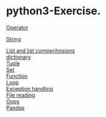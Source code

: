 # python3-Exercise.
<a href="https://github.com/bheemnitd/python3-Exercise/blob/master/Python_operator.ipynb">Operator</a><br>

<a href="https://github.com/bheemnitd/python3-Exercise/blob/master/Python_string_1.ipynb">String</a><br>

<a href="https://github.com/bheemnitd/python3-Exercise/blob/master/Python_list_and_list_comprehnsions_1.ipynb">List and list comperihnsions</a><br>
<a href="https://github.com/bheemnitd/python3-Exercise/blob/master/Python_dictionary_1.ipynb">dictionary</a><br>
<a href="https://github.com/bheemnitd/python3-Exercise/blob/master/Python_tuple_1.ipynb">Tuple</a><br>
<a href="https://github.com/bheemnitd/python3-Exercise/blob/master/Python_set_1.ipynb">Set</a><br>
<a href="https://github.com/bheemnitd/python3-Exercise/blob/master/%20Python_function_1.ipynb">Function</a></br>
<a href="https://github.com/bheemnitd/python3-Exercise/blob/master/Python_loop_1.ipynb">Loop</a><br>
<a href="https://github.com/bheemnitd/python3-Exercise/blob/master/Python_exception_handling_1.ipynb">Exception handling</a><br>
<a href="https://github.com/bheemnitd/python3-Exercise/blob/master/Python_file_1.ipynb">File reading</a><br>
<a href="https://github.com/bheemnitd/python3-Exercise/blob/master/Python_oops_1.ipynb">Oops</a><br>
<a href="https://github.com/bheemnitd/python3-Exercise/blob/master/Python_Pandas_1.ipynb">Pandas</a><br>
